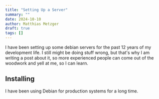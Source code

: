 ```yaml
---
title: "Setting Up a Server"
summary: ""
date: 2024-10-10
author: Matthias Metzger
draft: true
tags: []
---
```


I have been setting up some debian servers for the past 12 years of my
development life. I still might be doing stuff wrong, but that's why I
am writing a post about it, so more experienced people can come out of
the woodwork and yell at me, so I can learn.

## Installing

I have been using Debian for production systems for a long time.
